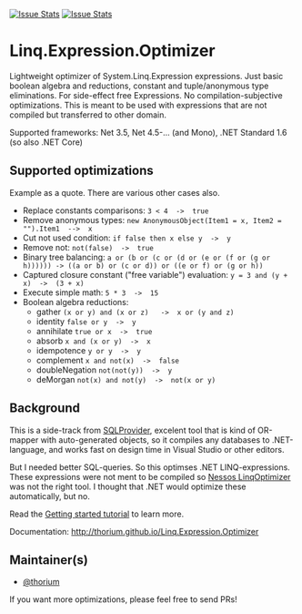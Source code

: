 [![Issue Stats](http://issuestats.com/github/thorium/Linq.Expression.Optimizer/badge/issue)](http://issuestats.com/github/thorium/Linq.Expression.Optimizer)
[![Issue Stats](http://issuestats.com/github/thorium/Linq.Expression.Optimizer/badge/pr)](http://issuestats.com/github/thorium/Linq.Expression.Optimizer)

# Linq.Expression.Optimizer

Lightweight optimizer of System.Linq.Expression expressions. 
Just basic boolean algebra and reductions, constant and tuple/anonymous type eliminations. 
For side-effect free Expressions. No compilation-subjective optimizations. 
This is meant to be used with expressions that are not compiled but transferred to other domain.

Supported frameworks: Net 3.5, Net 4.5-... (and Mono), .NET Standard 1.6 (so also .NET Core)

## Supported optimizations

Example as a quote. There are various other cases also.

- Replace constants comparisons:    ` 3 < 4  ->  true ` 
- Remove anonymous types:    ` new AnonymousObject(Item1 = x, Item2 = "").Item1  -->  x `
- Cut not used condition:    ` if false then x else y  ->  y `
- Remove not:    ` not(false)  ->  true `
- Binary tree balancing:   ` a or (b or (c or (d or (e or (f or (g or h)))))) -> ((a or b) or (c or d)) or ((e or f) or (g or h)) `
- Captured closure constant ("free variable") evaluation:   ` y = 3 and (y + x)  ->  (3 + x) `
- Execute simple math: `5 * 3  ->  15` 
- Boolean algebra reductions:
  * gather            ` (x or y) and (x or z)   ->  x or (y and z) `  
  * identity          ` false or y  ->  y `              
  * annihilate        ` true or x  ->  true `             
  * absorb            ` x and (x or y)  ->  x `              
  * idempotence       ` y or y  ->  y `                      
  * complement        ` x and not(x)  ->  false `            
  * doubleNegation    ` not(not(y))  ->  y `                 
  * deMorgan          ` not(x) and not(y)  ->  not(x or y) ` 


## Background

This is a side-track from [SQLProvider](https://github.com/fsprojects/SQLProvider), excelent tool that is
kind of OR-mapper with auto-generated objects, so it compiles any databases to .NET-language, and works
fast on design time in Visual Studio or other editors.

But I needed better SQL-queries. So this optimses .NET LINQ-expressions.
These expressions were not ment to be compiled so [Nessos LinqOptimizer](https://github.com/nessos/LinqOptimizer) was not the right tool.
I thought that .NET would optimize these automatically, but no.
   
Read the [Getting started tutorial](http://thorium.github.io/Linq.Expression.Optimizer/index.html#Getting-started) to learn more.

Documentation: http://thorium.github.io/Linq.Expression.Optimizer

## Maintainer(s)

- [@thorium](https://github.com/thorium)

If you want more optimizations, please feel free to send PRs!
